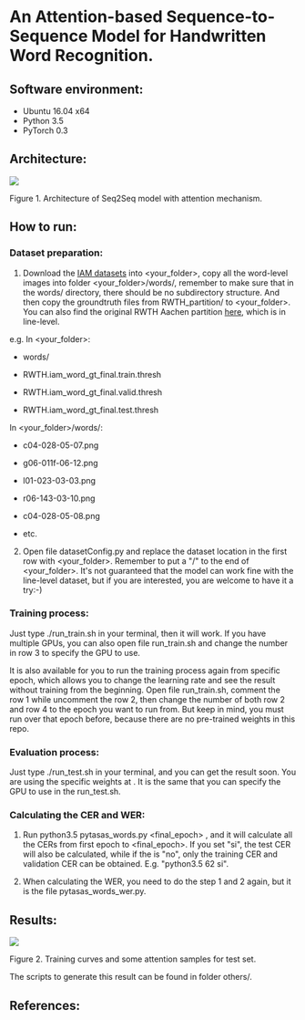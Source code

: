 # An Attention-based Sequence-to-Sequence Model for Handwritten Word Recognition.

## Software environment:

- Ubuntu 16.04 x64
- Python 3.5
- PyTorch 0.3

## Architecture:

![](https://user-images.githubusercontent.com/9562709/43207634-c8028e9a-9028-11e8-80e2-b4e8f8b309e5.png)

Figure 1. Architecture of Seq2Seq model with attention mechanism.

## How to run:

### Dataset preparation:

1. Download the [IAM datasets](http://www.fki.inf.unibe.ch/databases/iam-handwriting-database) into <your_folder>, copy all the word-level images into folder <your_folder>/words/, remember to make sure that in the words/ directory, there should be no subdirectory structure. And then copy the groundtruth files from RWTH_partition/ to <your_folder>. You can also find the original RWTH Aachen partition [here](https://github.com/jpuigcerver/Laia/tree/master/egs/iam/data/part/lines/aachen), which is in line-level.

e.g. In <your_folder>:

- words/

- RWTH.iam_word_gt_final.train.thresh

- RWTH.iam_word_gt_final.valid.thresh

- RWTH.iam_word_gt_final.test.thresh

In <your_folder>/words/:

- c04-028-05-07.png

- g06-011f-06-12.png  

- l01-023-03-03.png   

- r06-143-03-10.png

- c04-028-05-08.png

- etc.


2. Open file datasetConfig.py and replace the dataset location in the first row with <your_folder>. Remember to put a "/" to the end of <your_folder>. It's not guaranteed that the model can work fine with the line-level dataset, but if you are interested, you are welcome to have it a try:-)

### Training process:

Just type ./run_train.sh in your terminal, then it will work. If you have multiple GPUs, you can also open file run_train.sh and change the number in row 3 to specify the GPU to use. 

It is also available for you to run the training process again from specific epoch, which allows you to change the learning rate and see the result without training from the beginning. Open file run_train.sh, comment the row 1 while uncomment the row 2, then change the number of both row 2 and row 4 to the epoch you want to run from. But keep in mind, you must run over that epoch before, because there are no pre-trained weights in this repo.

### Evaluation process:

Just type ./run_test.sh <epoch> in your terminal, and you can get the result soon. You are using the specific weights at <epoch>. It is the same that you can specify the GPU to use in the run_test.sh.


### Calculating the CER and WER:

1. Run python3.5 pytasas_words.py <final_epoch> <flag>, and it will calculate all the CERs from first epoch to <final_epoch>. If you set <flag> "si", the test CER will also be calculated, while if the <flag> is "no", only the training CER and validation CER can be obtained. E.g. "python3.5 62 si".

2. When calculating the WER, you need to do the step 1 and 2 again, but it is the file pytasas_words_wer.py.

## Results:

![](https://user-images.githubusercontent.com/9562709/43208467-cfb127d0-902a-11e8-9295-96e0717ca784.png)

Figure 2. Training curves and some attention samples for test set.

The scripts to generate this result can be found in folder others/.

## References:

